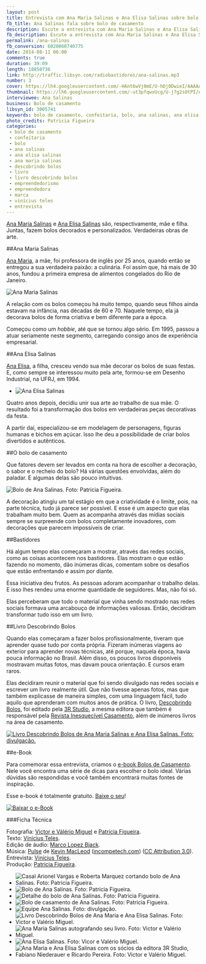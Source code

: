 ```yaml
---
layout: post
title: Entrevista com Ana Maria Salinas e Ana Elisa Salinas sobre bolo de casamento
fb_title: Ana Salinas fala sobre bolo de casamento
description: Escute a entrevista com Ana Maria Salinas e Ana Elisa Salinas sobre bolo de casamento.
fb_description: Escute a entrevista com Ana Maria Salinas e Ana Elisa Salinas, autoras do livro Descobrindo Bolos.
permalink: /ana-salinas
fb_conversion: 6020860740775
date: 2014-08-11 06:00
comments: true
duration: 39:09
length: 18850736
link: http://traffic.libsyn.com/radiobastidores/ana-salinas.mp3
number: 3
cover: https://lh4.googleusercontent.com/-HAnt6wVj0mE/U-hDj0DwieI/AAAAAAAAASc/nmJoW4JSgw4/s800/c_julia_rafael_0597.jpg
thumbnail: https://lh6.googleusercontent.com/-ut3pfqwxUcg/U-j7g2sOtPI/AAAAAAAAATI/9lB7v8swbjE/s800/facebook-post.jpg
interviewee: Ana Salinas
business: Bolo de casamento
libsyn_id: 3005741
keywords: bolo de casamento, confeitaria, bolo, ana salinas, ana elisa salinas, ana maria salinas, descobrindo bolos, livro, livro descobrindo bolos, empreendedorismo, empreendedora, marca, vinícius teles, entrevista
photo_credits: Patricia Figueira
categories:
 - bolo de casamento
 - confeitaria
 - bolo
 - ana salinas
 - ana elisa salinas
 - ana maria salinas
 - descobrindo bolos
 - livro
 - livro descobrindo bolos
 - empreendedorismo
 - empreendedora
 - marca
 - vinícius teles
 - entrevista
---
```

[Ana Maria Salinas][ams] e [Ana Elisa Salinas][aes] são, respectivamente, mãe e filha. Juntas, fazem bolos decorados e personalizados. Verdadeiras obras de arte.

##Ana Maria Salinas

[Ana Maria][ams], a mãe, foi professora de inglês por 25 anos, quando então se entregou a sua verdadeira paixão: a culinária. Foi assim que, há mais de 30 anos, fundou a primeira empresa de alimentos congelados do Rio de Janeiro.

![Ana Maria Salinas][foto01]

A relação com os bolos começou há muito tempo, quando seus filhos ainda estavam na infância, nas décadas de 60 e 70. Naquele tempo, ela já decorava bolos de forma criativa e bem diferente para a época.

Começou como um *hobbie*, até que se tornou algo sério. Em 1995, passou a atuar seriamente neste segmento, carregando consigo anos de experiência empresarial.

##Ana Elisa Salinas

[Ana Elisa][aes], a filha, cresceu vendo sua mãe decorar os bolos de suas festas. E, como sempre se interessou muito pela arte, formou-se em Desenho Industrial, na UFRJ, em 1994. 

* ![Ana Elisa Salinas][foto02]

Quatro anos depois, decidiu unir sua arte ao trabalho de sua mãe. O resultado foi a transformação dos bolos em verdadeiras peças decorativas da festa.

A partir daí, especializou-se em modelagem de personagens, figuras humanas e bichos em açúcar. Isso lhe deu a possibilidade de criar bolos divertidos e autênticos.

##O bolo de casamento

Que fatores devem ser levados em conta na hora de escolher a decoração, o sabor e o recheio do bolo? Há várias questões envolvidas, além do paladar. E algumas delas são pouco intuitivas.

![][foto11]

A decoração atingiu um tal estágio em que a criatividade é o limite, pois, na parte técnica, tudo já parece ser possível. E esse é um aspecto que elas trabalham muito bem. Quem as acompanha através das mídias sociais sempre se surpreende com bolos completamente inovadores, com decorações que parecem impossíveis de criar.

##Bastidores

Há algum tempo elas começaram a mostrar, através das redes sociais, como as coisas acontecem nos bastidores. Elas mostram o que estão fazendo no momento, dão inúmeras dicas, comentam sobre os desafios que estão enfrentando e assim por diante.

Essa iniciativa deu frutos. As pessoas adoram acompanhar o trabalho delas. E isso lhes rendeu uma enorme quantidade de seguidores. Mas, não foi só.

Elas perceberam que todo o material que vinha sendo mostrado nas redes sociais formava uma arcabouço de informações valiosas. Então, decidiram transformar tudo isso em um livro.

##Livro Descobrindo Bolos

Quando elas começaram a fazer bolos profissionalmente, tiveram que aprender quase tudo por conta própria. Fizeram inúmeras viagens ao exterior para aprender novas técnicas, até porque, naquela época, havia pouca informação no Brasil. Além disso, os poucos livros disponíveis mostravam muitas fotos, mas davam pouca orientação. E cursos eram raros.

Elas decidiram reunir o material que foi sendo divulgado nas redes sociais e escrever um livro realmente útil. Que não tivesse apenas fotos, mas que também explicasse de maneira simples, com uma linguagem fácil, tudo aquilo que aprenderam com muitos anos de prática. O livro, [Descobrindo Bolos][db], foi editado pela [3R Studio][3r], a mesma editora que também é responsável pela [Revista Inesquecível Casamento][ic], além de inúmeros livros na área de casamento.

[![][foto09]][db]

##e-Book

Para comemorar essa entrevista, criamos o [e-book Bolos de Casamento][ebook_link]. Nele você encontra uma série de dicas para escolher o bolo ideal. Várias dúvidas são respondidas e você também encontrará muitas fontes de inspiração. 

Esse e-book é totalmente gratuito. [Baixe o seu][ebook_link]! 

[![][ebook]][ebook_link]

###Ficha Técnica

Fotografia: [Victor e Válério Miguel][vvm] e [Patricia Figueira][pf].  
Texto: [Vinícius Teles][v].  
Edição de áudio: [Marco Lopez Bjack][m].  
Música: [Pulse][pm] de [Kevin MacLeod][pm] ([incompetech.com][pm]) ([CC Attribution 3.0][CCA]).  
Entrevista: [Vinícius Teles][v].  
Produção: [Patricia Figueira][pf].

* ![][foto08]
* ![][foto12]
* ![][foto10]
* ![][foto06]
* ![][foto13]
* ![][foto04]
* ![][foto03]
* ![][foto07]
* ![][foto05]

[foto01]: https://lh4.googleusercontent.com/-Mf7zJ2-CqmM/U-gyJSH2nJI/AAAAAAAAAPU/knZt5ppHVUQ/s400/ana-maria-salinas-2.jpg "Ana Maria Salinas. Foto: Noiva Mundi TV"
[foto02]: https://lh3.googleusercontent.com/-47cJSEngIXo/U-gyVHLKo6I/AAAAAAAAAPc/fzIWAEW8zzI/s400/ana-elisa-salinas-atelier.JPG "Ana Elisa Salinas. Foto: divulgação fornecida por Ana Salinas."
[foto03]: https://lh6.googleusercontent.com/-YGSYWm6rBqQ/U-gxcXAYiZI/AAAAAAAAAO8/rzaPnfjpf2s/s400/ana-maria-salinas.jpg "Ana Maria Salinas autografando seu livro. Foto: Victor e Valério Miguel."
[foto04]: https://lh5.googleusercontent.com/-Gqw68LCBvd4/U-gx094d5OI/AAAAAAAAAPE/ZaLWYIyAKAQ/s400/livro-ana-salinas.jpg "Livro Descobrindo Bolos de Ana Maria e Ana Elisa Salinas. Foto: Victor e Valério Miguel."
[foto05]: https://lh6.googleusercontent.com/-wRPq8Qk-BHg/U-gyAGIJxpI/AAAAAAAAAPM/_AigQz_isRI/s400/ana-salinas-e-fabiano-niederauer.jpg "Ana Maria e Ana Elisa Salinas com os sócios da editora 3R Studio, Fabiano Niederauer e Ricardo Pereira. Foto: Victor e Valério Miguel."
[foto06]: https://lh6.googleusercontent.com/-KtEQBNHFH8Y/U-gyzszXJ2I/AAAAAAAAAP8/i2SNzzpL4Ak/s800/c_julia_rafael_0604.jpg "Bolo de casamento de Ana Salinas. Foto: Patricia Figueira."
[foto07]: https://lh5.googleusercontent.com/-6V0qJBnv98k/U-gxVxZ1HcI/AAAAAAAAAO0/J4MUpxRf9CA/s400/ana-elisa-salinas.jpg "Ana Elisa Salinas. Foto: Vicor e Valério Miguel."
[foto08]: https://lh5.googleusercontent.com/-XC7oQUNf3Lo/U-g4VULDyrI/AAAAAAAAAQk/eRldmmpCGak/s800/roberta_marquez_2066.jpg "Casal Arionel Vargas e Roberta Marquez cortando bolo de Ana Salinas. Foto: Patricia Figueira."
[foto09]: https://lh3.googleusercontent.com/-dH2RV_5HpzQ/U-gyxPjagGI/AAAAAAAAAP0/Bpi1sFD1SOg/s400/img-20131228-wa0000.jpg "Livro Descobrindo Bolos de Ana Maria Salinas e Ana Elisa Salinas. Foto: divulgação."
[foto10]: https://lh4.googleusercontent.com/--TeA9HcjCM4/U-g4idtOUjI/AAAAAAAAAQw/W14Zb3VIk9M/s800/c_roberta_marquez_0352.jpg "Detalhe do bolo de Ana Salinas. Foto: Patricia Figueira."
[foto11]: https://lh6.googleusercontent.com/-V-TNZqXlZDs/U-g4U2FGkOI/AAAAAAAAAQc/fMfiFpwXG9s/s640/c_roberta_marquez_0349.jpg "Bolo de Ana Salinas. Foto: Patricia Figueira."
[foto12]: https://lh5.googleusercontent.com/-ekOY3BTgskI/U-g4lGT43dI/AAAAAAAAARA/WSS_DLWqT_k/s800/c_roberta_marquez_0513.jpg "Bolo de Ana Salinas. Foto: Patricia Figueira."
[foto13]: https://lh4.googleusercontent.com/-nBYg6D7JDzo/U-hJZ1GYaVI/AAAAAAAAAS4/7Gt4foM4ET0/s800/c96a5b_1c07e6d2edf3e21a70bbffa260693ef9.jpg "Equipe Ana Salinas. Foto: divulgação."

[ebook]:      https://lh4.googleusercontent.com/-6Tqm93dV8r8/U-v96N0QV6I/AAAAAAAAAVA/NpCcNOYa6cI/s800/Livro3D%2520ebook%2520Add%2520Facebook%25202.jpg "Baixar o e-Book"
[ebook_link]: https://radiobastidores.leadpages.net/e-book-bolos-de-casamento/


[m]: https://www.facebook.com/MarcoLopezOficial
[v]: http://www.viniciusteles.com.br
[cia]: http://conteudoecia.com.br/html
[pf]: http://www.patriciafigueira.com.br
[CCA]: http://creativecommons.org/licenses/by/3.0/
[pm]: http://incompetech.com/music/royalty-free/index.html?isrc=USUAN1100102

[ams]: https://www.facebook.com/anamaria.salinas.7
[aes]: https://www.facebook.com/pfanaelisasalinas

[vvm]: http://victorevaleriomiguel.blogspot.com.br/

[db]: http://www.3rshop.com.br/livros/descobrindo-bolos-ana-salinas.html
[ic]: http://www.portalinesquecivel.com.br/
[3r]: http://www.3rstudio.com.br/